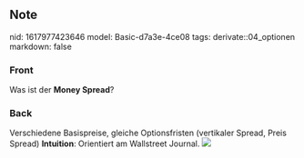 ## Note
nid: 1617977423646
model: Basic-d7a3e-4ce08
tags: derivate::04_optionen
markdown: false

### Front
Was ist der <b>Money Spread</b>?

### Back
Verschiedene Basispreise, gleiche Optionsfristen (vertikaler
Spread, Preis Spread) <b>Intuition</b>: Orientiert am Wallstreet
Journal. <img src= 
"paste-2e51acdb7b8bb41e7e79fd50ab5bcc82d8e2e6ec.jpg">
